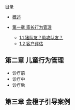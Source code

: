 目录

* [概述](Chapter_0/what-is-BM.md)

* [第一章 家长行为管理](Chapter_1/1_0-Parent-index.md)
	* [1.1 猪队友？助攻队友？](Chapter_1/1_1-Parent-BM-Pigmate.md)
	* [1.2 客户评估](Chapter_1/1_2-Parent-BM-Evaluate.md)

## 第二章 儿童行为管理
- 诊疗前
- 诊疗中
- 诊疗后

## 第三章 金橙子引导案例





